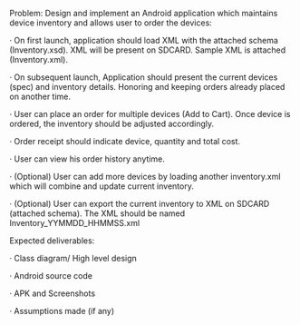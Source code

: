 Problem:
Design and implement an Android application which maintains device inventory and allows user to order the devices:

·  On first launch, application should load XML with the attached schema (Inventory.xsd). XML will be present on SDCARD. Sample XML is attached (Inventory.xml).

·  On subsequent launch, Application should present the current devices (spec) and inventory details. Honoring and keeping orders already placed on another time.

·  User can place an order for multiple devices (Add to Cart). Once device is ordered, the inventory should be adjusted accordingly.

·  Order receipt should indicate device, quantity and total cost.

·  User can view his order history anytime.

·  (Optional) User can add more devices by loading another inventory.xml which will combine and update current inventory.

·  (Optional) User can export the current inventory to XML on SDCARD (attached schema). The XML should be named Inventory_YYMMDD_HHMMSS.xml

 

Expected deliverables:

·  Class diagram/ High level design

·  Android source code

·  APK and Screenshots

·  Assumptions made (if any)
